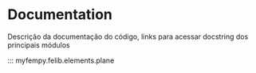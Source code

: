 # Documentation

Descrição da documentação do código, links para acessar docstring dos principais módulos

::: myfempy.felib.elements.plane